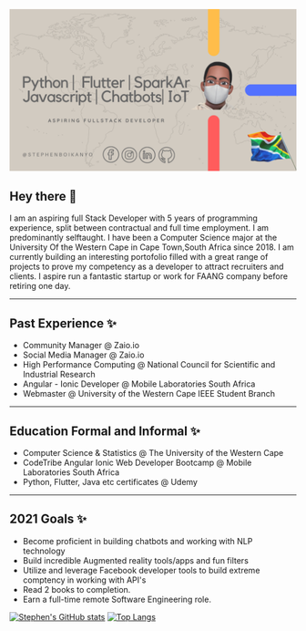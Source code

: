 ![Social banner for StephenBoikanyo](https://github.com/StephenBoikanyo/StephenBoikanyo/blob/main/assets/1.png)

## Hey there 👋

I am an aspiring full Stack Developer with 5 years of programming experience, split between contractual and full time employment. I am predominantly selftaught. I have been a Computer Science major at the University Of the Western Cape in Cape Town,South Africa since 2018. I am currently building an interesting portofolio filled with a great range of projects to prove my competency as a developer to attract recruiters and clients. I aspire run a fantastic startup or work for FAANG company before retiring one day. 

---
## Past Experience ✨

 * Community Manager @ Zaio.io
 * Social Media Manager @ Zaio.io
 * High Performance Computing @ National Council for Scientific and Industrial Research
 * Angular - Ionic Developer  @ Mobile Laboratories South Africa
 * Webmaster @ University of the Western Cape IEEE Student Branch 
 ---
## Education Formal and Informal ✨

* Computer Science & Statistics @ The University of the Western Cape 
* CodeTribe Angular Ionic Web Developer Bootcamp @ Mobile Laboratories South Africa
* Python, Flutter, Java etc certificates @ Udemy 
---
## 2021 Goals ✨

* Become proficient in building chatbots and working with NLP technology 
* Build incredible Augmented reality tools/apps and fun filters
* Utilize and leverage Facebook developer tools to build extreme comptency in working with API's 
* Read 2 books to completion. 
* Earn a full-time remote Software Engineering role.

[![Stephen's  GitHub stats](https://github-readme-stats.vercel.app/api?username=StephenBoikanyo)](https://github.com/anuraghazra/github-readme-stats)
[![Top Langs](https://github-readme-stats.vercel.app/api/top-langs/?username=StephenBoikanyo&layout=compact&langs_count=20)](https://github.com/anuraghazra/github-readme-stats)

